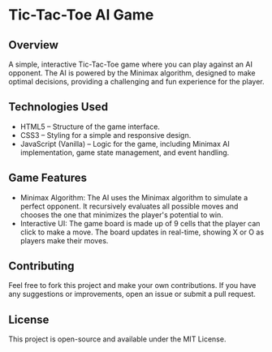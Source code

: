 # Tic-Tac-Toe AI Game

## Overview
A simple, interactive Tic-Tac-Toe game where you can play against an AI opponent. The AI is powered by the Minimax algorithm, designed to make optimal decisions, providing a challenging and fun experience for the player.

## Technologies Used
* HTML5 – Structure of the game interface.
* CSS3 – Styling for a simple and responsive design.
* JavaScript (Vanilla) – Logic for the game, including Minimax AI implementation, game state management, and event handling.

## Game Features
* Minimax Algorithm: The AI uses the Minimax algorithm to simulate a perfect opponent. It recursively evaluates all possible moves and chooses the one that minimizes the player's potential to win.
* Interactive UI: The game board is made up of 9 cells that the player can click to make a move. The board updates in real-time, showing X or O as players make their moves.

## Contributing
Feel free to fork this project and make your own contributions. If you have any suggestions or improvements, open an issue or submit a pull request.

## License
This project is open-source and available under the MIT License.